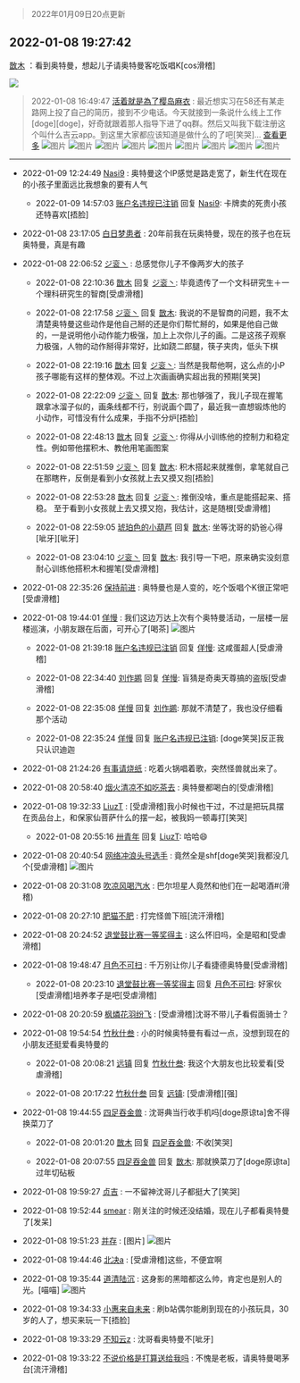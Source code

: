 > 2022年01月09日20点更新
<link rel="stylesheet" href="https://cdn.jsdelivr.net/gh/taotie6/sampleJSON@main/css/photo_show.css">
<meta name="referrer" content="no-referrer" />


 ## 2022-01-08 19:27:42 

 [㪚木](https://www.coolapk.com/feed/32685535?shareKey=NTNiODNjMDg3MzlhNjFkOThkMDg~) ：看到奥特曼，想起儿子请奥特曼客吃饭唱K[cos滑稽] 

<div class="album">
<img class="img-item" src="https://image.coolapk.com/feed/2022/0108/19/1081091_913c34e3_1261_647_7@2160x2160.jpeg" />
</div>

> 2022-01-08 16:49:47 
> [活着就是為了樱岛麻衣](https://www.coolapk.com/feed/32682163?shareKey=Yjg5YmU0MDM3OTJiNjFkOThkMDg~) : 最近想实习在58还有某走路网上投了自己的简历，接到不少电话。今天就接到一条说什么线上工作[doge][doge]，好奇就跟着那人指导下进了qq群。然后又叫我下载注册这个叫什么吉云app。到这里大家都应该知道是做什么的了吧[笑哭]... <a href="">查看更多</a> 
![图片](https://image.coolapk.com/feed/2022/0108/16/2103723_3602f7db_1767_6593_615@1440x3200.jpeg)
![图片](https://image.coolapk.com/feed/2022/0108/16/2103723_5e7d3c56_1767_6597_616@1440x3200.jpeg)
![图片](https://image.coolapk.com/feed/2022/0108/16/2103723_c60fed74_1767_6608_749@1440x3200.jpeg)
![图片](https://image.coolapk.com/feed/2022/0108/16/2103723_36a29af0_1767_6616_642@1440x3200.jpeg)
![图片](https://image.coolapk.com/feed/2022/0108/16/2103723_e85a1fcd_1767_6622_722@1440x3200.jpeg)
![图片](https://image.coolapk.com/feed/2022/0108/16/2103723_86a8a7b7_1767_6629_10@1440x3200.jpeg)
![图片](https://image.coolapk.com/feed/2022/0108/16/2103723_11380f8c_1767_6633_176@573x360.jpeg)
![图片](https://image.coolapk.com/feed/2022/0108/16/2103723_b86c813a_1767_6638_398@569x370.jpeg)
![图片](https://image.coolapk.com/feed/2022/0108/16/2103723_47f7c8c0_1767_6643_790@1692x3008.jpeg)

 ------- 

- 2022-01-09 12:24:49 [Nasi9](uid=2003986) : 奥特曼这个IP感觉是路走宽了，新生代在现在的小孩子里面远比我想象的要有人气 

    - 2022-01-09 14:57:03 [账户名违规已注销](uid=1039732) 回复 [Nasi9](uid=2003986): 卡牌卖的死贵小孩还特喜欢[捂脸] 

- 2022-01-08 23:17:05 [白日梦患者](uid=533502) : 20年前我在玩奥特曼，现在的孩子也在玩奥特曼，真是有趣 

- 2022-01-08 22:06:52 [ジ衮丶](uid=494451) : 总感觉你儿子不像两岁大的孩子 

    - 2022-01-08 22:10:36 [㪚木](uid=1081091) 回复 [ジ衮丶](uid=494451): 毕竟遗传了一个文科研究生＋一个理科研究生的智商[受虐滑稽] 

    - 2022-01-08 22:17:58 [ジ衮丶](uid=494451) 回复 [㪚木](uid=1081091): 我说的不是智商的问题，我不太清楚奥特曼这些动作是他自己掰的还是你们帮忙掰的，如果是他自己做的，一是说明他小动作能力极强，加上上次你儿子的画。二是这孩子观察力极强，人物的动作掰得非常好，比如跷二郎腿，筷子夹肉，低头下棋 

    - 2022-01-08 22:19:16 [㪚木](uid=1081091) 回复 [ジ衮丶](uid=494451): 当然是我帮他啊，这么点的小P孩子哪能有这样的整体观。不过上次画画确实超出我的预期[笑哭] 

    - 2022-01-08 22:22:09 [ジ衮丶](uid=494451) 回复 [㪚木](uid=1081091): 那也够强了，我儿子现在握笔跟拿冰溜子似的，画条线都不行，别说画个圆了，最近我一直想锻炼他的小动作，可惜没有什么成果，手指不分炉[捂脸] 

    - 2022-01-08 22:48:13 [㪚木](uid=1081091) 回复 [ジ衮丶](uid=494451): 你得从小训练他的控制力和稳定性。例如带他摆积木、教他用笔画图案 

    - 2022-01-08 22:51:59 [ジ衮丶](uid=494451) 回复 [㪚木](uid=1081091): 积木搭起来就推倒，拿笔就自己在那瞎杵，反倒是看到小女孩就上去又摸又抱[捂脸] 

    - 2022-01-08 22:53:28 [㪚木](uid=1081091) 回复 [ジ衮丶](uid=494451): 推倒没啥，重点是能搭起来、搭稳。
至于看到小女孩就上去又摸又抱，我估计，这是随根[受虐滑稽] 

    - 2022-01-08 22:59:05 [琥珀色的小葫芦](uid=3670859) 回复 [㪚木](uid=1081091): 坐等沈哥的奶爸心得[呲牙][呲牙] 

    - 2022-01-08 23:04:10 [ジ衮丶](uid=494451) 回复 [㪚木](uid=1081091): 我引导一下吧，原来确实没刻意耐心训练他搭积木和握笔[受虐滑稽] 

- 2022-01-08 22:35:26 [保持前进](uid=407439) : 奥特曼也是人变的，吃个饭唱个K很正常吧[受虐滑稽] 

- 2022-01-08 19:44:01 [佯慢](uid=888105) : 我们这边万达上次有个奥特曼活动，一层楼一层楼巡演，小朋友跟在后面，可开心了[喝茶] ![图片](https://image.coolapk.com/feed/2022/0108/19/888105_9f0fbd0c_2240_5468_604@2494x3325.jpeg)

    - 2022-01-08 21:39:18 [账户名违规已注销](uid=1039732) 回复 [佯慢](uid=888105): 这咸蛋超人[受虐滑稽] 

    - 2022-01-08 22:34:40 [刘作鹕](uid=1348246) 回复 [佯慢](uid=888105): 盲猜是奇奥天尊搞的盗版[受虐滑稽] 

    - 2022-01-08 22:35:08 [佯慢](uid=888105) 回复 [刘作鹕](uid=1348246): 那就不清楚了，我也没仔细看那个活动 

    - 2022-01-08 22:35:24 [佯慢](uid=888105) 回复 [账户名违规已注销](uid=1039732): [doge笑哭]反正我只认识迪迦 

- 2022-01-08 21:24:26 [有事请烧纸](uid=1802946) : 吃着火锅唱着歌，突然怪兽就出来了。 

- 2022-01-08 20:58:40 [烟火清凉不如吃茶去](uid=4279524) : 奥特曼都喝白的[受虐滑稽] 

- 2022-01-08 19:32:33 [LiuzT](uid=2145927) : [受虐滑稽]我小时候也干过，不过是把玩具摆在贡品台上，和保家仙菩萨什么的摆一起，被我妈一顿毒打[笑哭] 

    - 2022-01-08 20:55:16 [卅青年](uid=855301) 回复 [LiuzT](uid=2145927): 哈哈😄 

- 2022-01-08 20:40:54 [网络冲浪头号选手](uid=1864467) : 竟然全是shf[doge笑哭]我都没几个[受虐滑稽] ![图片](https://image.coolapk.com/feed/2022/0107/18/1864467_0157ccb4_2827_2752_912@2494x3325.jpeg)

- 2022-01-08 20:31:08 [吹凉风喝汽水](uid=1078141) : 巴尔坦星人竟然和他们在一起喝酒#(滑稽) 

- 2022-01-08 20:27:10 [肥猫不肥](uid=1423929) : 打完怪兽下班[流汗滑稽] 

- 2022-01-08 20:24:52 [退堂鼓比赛一等奖得主](uid=2689677) : 这么怀旧吗，全是昭和[受虐滑稽] 

- 2022-01-08 19:48:47 [月色不可扫](uid=3639201) : 千万别让你儿子看捷德奥特曼[受虐滑稽] 

    - 2022-01-08 20:23:10 [退堂鼓比赛一等奖得主](uid=2689677) 回复 [月色不可扫](uid=3639201): 好家伙[受虐滑稽]培养孝子是吧[受虐滑稽] 

- 2022-01-08 20:20:59 [枫燐花羽纷飞](uid=3295709) : [受虐滑稽]沈哥不带儿子看假面骑士？ 

- 2022-01-08 19:54:54 [竹秋什叁](uid=2319428) : 小的时候奥特曼有看过一点，没想到现在的小朋友还挺爱看奥特曼的 

    - 2022-01-08 20:08:21 [远镇](uid=1471248) 回复 [竹秋什叁](uid=2319428): 我这个大朋友也比较爱看[受虐滑稽] 

    - 2022-01-08 20:17:22 [竹秋什叁](uid=2319428) 回复 [远镇](uid=1471248): [受虐滑稽][强] 

- 2022-01-08 19:44:55 [四足吞金兽](uid=2416312) : 沈哥典当行收手机吗[doge原谅ta]舍不得换菜刀了 

    - 2022-01-08 20:01:20 [㪚木](uid=1081091) 回复 [四足吞金兽](uid=2416312): 不收[笑哭] 

    - 2022-01-08 20:07:55 [四足吞金兽](uid=2416312) 回复 [㪚木](uid=1081091): 那就换菜刀了[doge原谅ta]过年切砧板 

- 2022-01-08 19:59:27 [贞吉](uid=2727798) : 一不留神沈哥儿子都挺大了[笑哭] 

- 2022-01-08 19:52:44 [smear](uid=848410) : 刚关注的时候还没结婚，现在儿子都看奥特曼了[发呆] 

- 2022-01-08 19:51:23 [并存](uid=1248138) : [图片] ![图片](https://image.coolapk.com/feed/2021/1030/21/14642988_4edd1950_2162_221@1080x945.jpeg)

- 2022-01-08 19:44:46 [北决a](uid=1918537) : [受虐滑稽]这些，不便宜啊 

- 2022-01-08 19:35:44 [道清陆沉](uid=889471) : 这身影的黑暗都这么帅，肯定也是别人的光。[喵喵] ![图片](https://image.coolapk.com/feed/2022/0108/19/889471_092b73d8_1743_5095_807@286x446.jpeg)

- 2022-01-08 19:34:33 [小惠来自未来](uid=847097) : 刷b站偶尔能刷到现在的小孩玩具，30岁的人了，想买来玩一下[捂脸] 

- 2022-01-08 19:33:29 [不知云z](uid=5657858) : 沈哥看奥特曼不[呲牙] 

- 2022-01-08 19:33:22 [不说价格是打算送给我吗](uid=3415876) : 不愧是老板，请奥特曼喝茅台[流汗滑稽] 

